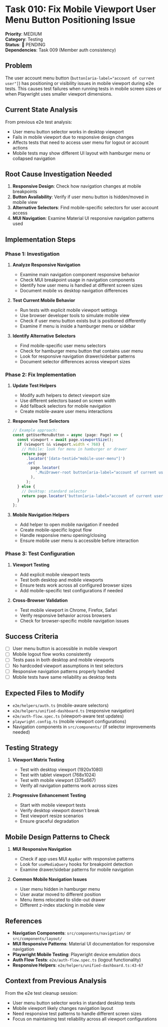# Task 010: Fix Mobile Viewport User Menu Button Positioning Issue

**Priority**: MEDIUM  
**Category**: Testing  
**Status**: 🔧 PENDING  
**Dependencies**: Task 009 (Member auth consistency)

## Problem

The user account menu button (`button[aria-label="account of current user"]`) has positioning or visibility issues in mobile viewport during e2e tests. This causes test failures when running tests in mobile screen sizes or when Playwright uses smaller viewport dimensions.

## Current State Analysis

From previous e2e test analysis:

- User menu button selector works in desktop viewport
- Fails in mobile viewport due to responsive design changes
- Affects tests that need to access user menu for logout or account actions
- Mobile tests may show different UI layout with hamburger menu or collapsed navigation

## Root Cause Investigation Needed

1. **Responsive Design**: Check how navigation changes at mobile breakpoints
2. **Button Availability**: Verify if user menu button is hidden/moved in mobile view
3. **Alternative Selectors**: Find mobile-specific selectors for user account access
4. **MUI Navigation**: Examine Material UI responsive navigation patterns used

## Implementation Steps

### Phase 1: Investigation

1. **Analyze Responsive Navigation**
   - Examine main navigation component responsive behavior
   - Check MUI breakpoint usage in navigation components
   - Identify how user menu is handled at different screen sizes
   - Document mobile vs desktop navigation differences

2. **Test Current Mobile Behavior**
   - Run tests with explicit mobile viewport settings
   - Use browser developer tools to simulate mobile view
   - Check if user menu button exists but is positioned differently
   - Examine if menu is inside a hamburger menu or sidebar

3. **Identify Alternative Selectors**
   - Find mobile-specific user menu selectors
   - Check for hamburger menu button that contains user menu
   - Look for responsive navigation drawer/sidebar patterns
   - Document selector differences across viewport sizes

### Phase 2: Fix Implementation

1. **Update Test Helpers**
   - Modify auth helpers to detect viewport size
   - Use different selectors based on screen width
   - Add fallback selectors for mobile navigation
   - Create mobile-aware user menu interactions

2. **Responsive Test Selectors**

   ```typescript
   // Example approach:
   const getUserMenuButton = async (page: Page) => {
     const viewport = await page.viewportSize();
     if (viewport && viewport.width < 768) {
       // Mobile: look for menu in hamburger or drawer
       return page
         .locator('[data-testid="mobile-user-menu"]')
         .or(
           page.locator(
             '.MuiDrawer-root button[aria-label="account of current user"]',
           ),
         );
     } else {
       // Desktop: standard selector
       return page.locator('button[aria-label="account of current user"]');
     }
   };
   ```

3. **Mobile Navigation Helpers**
   - Add helper to open mobile navigation if needed
   - Create mobile-specific logout flow
   - Handle responsive menu opening/closing
   - Ensure mobile user menu is accessible before interaction

### Phase 3: Test Configuration

1. **Viewport Testing**
   - Add explicit mobile viewport tests
   - Test both desktop and mobile viewports
   - Ensure tests work across all configured browser sizes
   - Add mobile-specific test configurations if needed

2. **Cross-Browser Validation**
   - Test mobile viewport in Chrome, Firefox, Safari
   - Verify responsive behavior across browsers
   - Check for browser-specific mobile navigation issues

## Success Criteria

- [ ] User menu button is accessible in mobile viewport
- [ ] Mobile logout flow works consistently
- [ ] Tests pass in both desktop and mobile viewports
- [ ] No hardcoded viewport assumptions in test selectors
- [ ] Responsive navigation patterns properly handled
- [ ] Mobile tests have same reliability as desktop tests

## Expected Files to Modify

- `e2e/helpers/auth.ts` (mobile-aware selectors)
- `e2e/helpers/unified-dashboard.ts` (responsive navigation)
- `e2e/auth-flow.spec.ts` (viewport-aware test updates)
- `playwright.config.ts` (mobile viewport configurations)
- Navigation components in `src/components/` (if selector improvements needed)

## Testing Strategy

1. **Viewport Matrix Testing**
   - Test with desktop viewport (1920x1080)
   - Test with tablet viewport (768x1024)
   - Test with mobile viewport (375x667)
   - Verify all navigation patterns work across sizes

2. **Progressive Enhancement Testing**
   - Start with mobile viewport tests
   - Verify desktop viewport doesn't break
   - Test viewport resize scenarios
   - Ensure graceful degradation

## Mobile Design Patterns to Check

1. **MUI Responsive Navigation**
   - Check if app uses MUI `AppBar` with responsive patterns
   - Look for `useMediaQuery` hooks for breakpoint detection
   - Examine drawer/sidebar patterns for mobile navigation

2. **Common Mobile Navigation Issues**
   - User menu hidden in hamburger menu
   - User avatar moved to different position
   - Menu items relocated to slide-out drawer
   - Different z-index stacking in mobile view

## References

- **Navigation Components**: `src/components/navigation/` or `src/components/layout/`
- **MUI Responsive Patterns**: Material UI documentation for responsive navigation
- **Playwright Mobile Testing**: Playwright device emulation docs
- **Auth Flow Tests**: `e2e/auth-flow.spec.ts` (logout functionality)
- **Responsive Helpers**: `e2e/helpers/unified-dashboard.ts:43-67`

## Context from Previous Analysis

From the e2e test cleanup session:

- User menu button selector works in standard desktop tests
- Mobile viewport likely changes navigation layout
- Need responsive test patterns to handle different screen sizes
- Focus on maintaining test reliability across all viewport configurations
